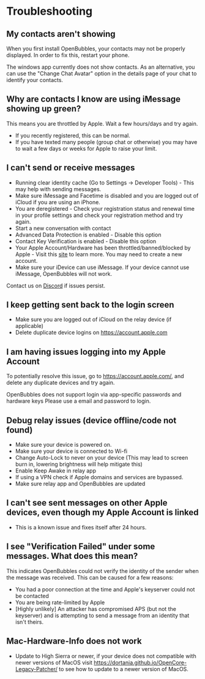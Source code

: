 # Troubleshooting

## My contacts aren't showing
When you first install OpenBubbles, your contacts may not be properly displayed. In order to fix this, restart your phone.

The windows app currently does not show contacts. As an alternative, you can use the "Change Chat Avatar" option in the details page of your chat to identify your contacts.


## Why are contacts I know are using iMessage showing up green?

This means you are throttled by Apple. Wait a few hours/days and try again.
* If you recently registered, this can be normal.
* If you have texted many people (group chat or otherwise) you may have to wait a few days or weeks for Apple to raise your limit.


## I can't send or receive messages

* Running clear identity cache (Go to Settings -> Developer Tools) - This may help with sending messages.
* Make sure iMessage and Facetime is disabled and you are logged out of iCloud if you are using an iPhone.
* You are deregistered - Check your registration status and renewal time in your profile settings and check your registration method and try again.
* Start a new conversation with contact
* Advanced Data Protection is enabled - Disable this option
* Contact Key Verification is enabled - Disable this option
* Your Apple Account/Hardware has been throttled/banned/blocked by Apple - Visit this [site](https://rentry.org/applebans) to learn more. You may need to create a new account.
* Make sure your iDevice can use iMessage. If your device cannot use iMessage, OpenBubbles will not work.

Contact us on [Discord](https://discord.gg/98fWS4AQqN) if issues persist.

## I keep getting sent back to the login screen
* Make sure you are logged out of iCloud on the relay device (if applicable)
* Delete duplicate device logins on https://account.apple.com

## I am having issues logging into my Apple Account
To potentially resolve this issue, go to https://account.apple.com/, and delete any duplicate devices and try again. 

OpenBubbles does not support login via app-specific passwords and hardware keys 
Please use a email and password to login.

## Debug relay issues (device offline/code not found)
* Make sure your device is powered on.
* Make sure your device is connected to Wi-fi
* Change Auto-Lock to never on your device (This may lead to screen burn in, lowering brightness will help mitigate this)
* Enable Keep Awake in relay app
* If using a VPN check if Apple domains and services are bypassed.
* Make sure relay app and OpenBubbles are updated

## I can't see sent messages on other Apple devices, even though my Apple Account is linked
* This is a known issue and fixes itself after 24 hours.

## I see "Verification Failed" under some messages. What does this mean?
This indicates OpenBubbles could not verify the identity of the sender when the message was received. This can be caused for a few reasons:
* You had a poor connection at the time and Apple's keyserver could not be contacted
* You are being rate-limited by Apple
* \[Highly unlikely\] An attacker has compromised APS (but not the keyserver) and is attempting to send a message from an identity that isn't theirs.

## Mac-Hardware-Info does not work
* Update to High Sierra or newer, if your device does not compatible with newer versions of MacOS visit https://dortania.github.io/OpenCore-Legacy-Patcher/ to see how to update to a newer version of MacOS.


